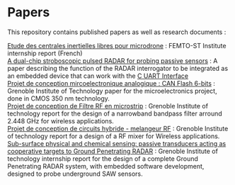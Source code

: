 # Papers

This repository contains published papers as well as research documents :

[Etude des centrales inertielles libres pour microdrone](https://github.com/MHageH/Papers/blob/master/Rapport%20Stage%20L3%20Mohamed%20Hage%20Hassan.pdf) : FEMTO-ST Institute internship report (French)  
[A dual-chip stroboscopic pulsed RADAR for probing passive sensors](https://github.com/MHageH/Papers/blob/master/A%20dual-chip%20stroboscopic%20pulsed%20RADAR%20for%20probing%20passive%20sensors.pdf) : A paper describing the function of the RADAR interrogator to be integrated as an embedded device that can work with the [C UART Interface](https://github.com/MHageH/c_uart_interface)  
[Projet de conception mircoelectronique analogique : CAN Flash 6-bits](https://github.com/MHageH/Papers/blob/master/Projet%20de%20conception%20en%20microelectronique%20analogique%20:%20CAN-Flash%206-bits.pdf) : Grenoble Institute of Technology paper for the microelectronics project, done in CMOS 350 nm technology.  
[Projet de conception de Filtre RF en microstrip](https://github.com/MHageH/Papers/blob/master/Projet%20de%20conception%20de%20Filtre%20RF%20en%20microstrip.pdf) : Grenoble Institute of technology report for the design of a narrowband bandpass filter arround 2.448 GHz for wireless applications.  
[Projet de conception de circuits hybride - melangeur RF](https://github.com/MHageH/Papers/blob/master/Projet%20de%20conception%20de%20circuits%20hybride%20-%20melangeur%20RF.pdf) : Grenoble Institute of technology report for a design of a RF mixer for Wireless applications.  
[Sub-surface physical and chemical sensing: passive transducers acting as cooperative targets to Ground Penetrating RADAR](https://drive.google.com/open?id=1BOPlcnL7vBduEVfb3NvZQwxWxh3R7f2z) : Grenoble Institute of technology internship report for the design of a complete Ground Penetrating RADAR system, with embedded software development, designed to probe underground SAW sensors.